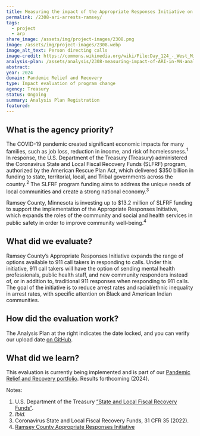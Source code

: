 ```yaml
---
title: Measuring the impact of the Appropriate Responses Initiative on arrests in Ramsey County, MN
permalink: /2308-ari-arrests-ramsey/
tags: 
  - project
  - arp
share_image: /assets/img/project-images/2308.png
image: /assets/img/project-images/2308.webp
image_alt_text: Person directing calls
image-credit: https://commons.wikimedia.org/wiki/File:Day_124_-_West_Midlands_Police_-_Resource_Allocator_and_Despatcher_%288704002239%29.jpg
analysis-plan: /assets/analysis/2308-measuring-impact-of-ARI-in-MN-analysis-plan.pdf
abstract: 
year: 2024  
domain: Pandemic Relief and Recovery
type: Impact evaluation of program change
agency: Treasury
status: Ongoing
summary: Analysis Plan Registration
featured: 
---
```

## What is the agency priority?
The COVID-19 pandemic created significant economic impacts for many families, such as job loss, reduction in income, and risk of homelessness.<sup>1</sup> In response, the U.S. Department of the Treasury (Treasury) administered the Coronavirus State and Local Fiscal Recovery Funds (SLFRF) program, authorized by the American Rescue Plan Act, which delivered $350 billion in funding to state, territorial, local, and Tribal governments across the country.<sup>2</sup> The SLFRF program funding aims to address the unique needs of local communities and create a strong national economy.<sup>3</sup>

Ramsey County, Minnesota is investing up to $13.2 million of SLFRF funding to support the implementation of the Appropriate Responses Initiative, which expands the roles of the community and social and health services in public safety in order to improve community well-being.<sup>4</sup>

## What did we evaluate?
Ramsey County’s Appropriate Responses Initiative expands the range of options available to 911 call takers in responding to calls. Under this initiative, 911 call takers will have the option of sending mental health professionals, public health staff, and new community responders instead of, or in addition to, traditional 911 responses when responding to 911 calls. The goal of the initiative is to reduce arrest rates and racial/ethnic inequality in arrest rates, with specific attention on Black and American Indian communities.

## How did the evaluation work?
The Analysis Plan at the right indicates the date locked, and you can verify our upload date <a class="usa-link usa-link--external" href="https://github.com/gsa-oes/office-of-evaluation-sciences/blob/master/assets/analysis/2308-measuring-impact-of-ARI-in-MN-analysis-plan.pdf">on GitHub</a>.

## What did we learn?
This evaluation is currently being implemented and is part of our <a href="https://oes.gsa.gov/pandemic-relief-economic-recovery/">Pandemic Relief and Recovery portfolio</a>. 
Results forthcoming (2024).

Notes:
1. U.S. Department of the Treasury <a class="usa-link usa-link--external" href="https://home.treasury.gov/policy-issues/coronavirus/assistance-for-state-local-and-tribal-governments/state-and-local-fiscal-recovery-funds">“State and Local Fiscal Recovery Funds”</a>.
2. <i>Ibid.</i>
3. Coronavirus State and Local Fiscal Recovery Funds, 31 CFR 35 (2022).
4. <a class="usa-link usa-link--external" href="https://www.ramseycounty.us/your-government/projects-initiatives/criminal-justice-reform/appropriate-responses-initiative">Ramsey County Appropriate Responses Initiative</a>
